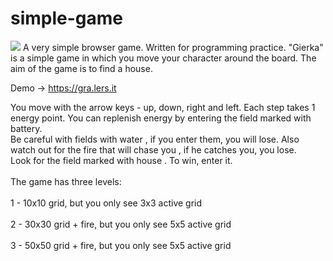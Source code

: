 # simple-game

<img src="https://gra.lers.it/gra.png" >
A very simple browser game. Written for programming practice.
"Gierka" is a simple game in which you move your character around the board. The aim of the game is to find a house.

Demo -> https://gra.lers.it

You move with the arrow keys - up, down, right and left. Each step takes 1 energy point. You can replenish energy by entering the field marked with  battery.<br/>
Be careful with fields with water , if you enter them, you will lose. Also watch out for the fire that will chase you , if he catches you, you lose.<br/>
Look for the field marked with house . To win, enter it.<br/>   
The game has three levels:<br/>   
1 - 10x10 grid, but you only see 3x3 active grid<br/>   
2 - 30x30 grid + fire, but you only see 5x5 active grid<br/>   
3 - 50x50 grid + fire, but you only see 5x5 active grid<br/>   
